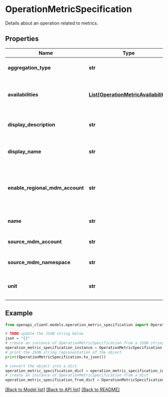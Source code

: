 # OperationMetricSpecification

Details about an operation related to metrics.

## Properties

Name | Type | Description | Notes
------------ | ------------- | ------------- | -------------
**aggregation_type** | **str** | The type of metric aggregation. | [optional] 
**availabilities** | [**List[OperationMetricAvailability]**](OperationMetricAvailability.md) | Defines how often data for metrics becomes available. | [optional] 
**display_description** | **str** | The description of the metric. | [optional] 
**display_name** | **str** | Localized display name of the metric. | [optional] 
**enable_regional_mdm_account** | **str** | Whether or not the service is using regional MDM accounts. | [optional] 
**name** | **str** | The name of the metric. | [optional] 
**source_mdm_account** | **str** | The name of the MDM account. | [optional] 
**source_mdm_namespace** | **str** | The name of the MDM namespace. | [optional] 
**unit** | **str** | The unit that the metric is measured in. | [optional] 

## Example

```python
from openapi_client.models.operation_metric_specification import OperationMetricSpecification

# TODO update the JSON string below
json = "{}"
# create an instance of OperationMetricSpecification from a JSON string
operation_metric_specification_instance = OperationMetricSpecification.from_json(json)
# print the JSON string representation of the object
print(OperationMetricSpecification.to_json())

# convert the object into a dict
operation_metric_specification_dict = operation_metric_specification_instance.to_dict()
# create an instance of OperationMetricSpecification from a dict
operation_metric_specification_from_dict = OperationMetricSpecification.from_dict(operation_metric_specification_dict)
```
[[Back to Model list]](../README.md#documentation-for-models) [[Back to API list]](../README.md#documentation-for-api-endpoints) [[Back to README]](../README.md)


